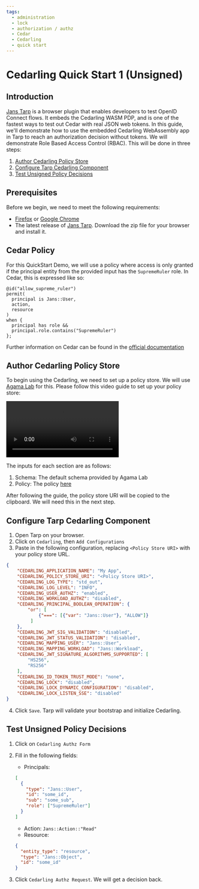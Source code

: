 ```yaml
---
tags:
  - administration
  - lock
  - authorization / authz
  - Cedar
  - Cedarling
  - quick start
---
```


# Cedarling Quick Start 1 (Unsigned)

## Introduction

[Jans Tarp](../../demos/jans-tarp) is a browser plugin that enables developers to test OpenID Connect flows. It embeds the Cedarling WASM PDP, and is one of the fastest ways to test out Cedar with real JSON web tokens. In this guide, we'll demonstrate how to use the embedded Cedarling WebAssembly app in Tarp to reach an authorization decision without tokens. We will demonstrate Role Based Access Control (RBAC). This will be done in three steps:

1. [Author Cedarling Policy Store](#author-cedarling-policy-store)
2. [Configure Tarp Cedarling Component](#configure-tarp-cedarling-component)
3. [Test Unsigned Policy Decisions](#test-unsigned-policy-decisions)


## Prerequisites

Before we begin, we need to meet the following requirements:

* [Firefox](https://www.mozilla.org/en-US/firefox/) or [Google Chrome](https://www.google.com/chrome/index.html)
* The latest release of [Jans Tarp](https://github.com/JanssenProject/jans/releases/tag/nightly). Download the zip file for your browser and install it.

## Cedar Policy

For this QuickStart Demo, we will use a policy where access is only granted if the principal entity from the provided input has the `SupremeRuler` role. In Cedar, this is expressed like so:

```
@id("allow_supreme_ruler")
permit(
  principal is Jans::User,
  action,
  resource
)
when {
  principal has role &&
  principal.role.contains("SupremeRuler")
};
```

Further information on Cedar can be found in the [official documentation](https://docs.cedarpolicy.com/)

## Author Cedarling Policy Store

To begin using the Cedarling, we need to set up a policy store. We will use [Agama Lab](https://cloud.gluu.org/agama-lab) for this. Please follow this video guide to set up your policy store:

![agama-lab-policy-store](../assets/agama-lab-policy-store-unsigned.mp4)

The inputs for each section are as follows:

1. Schema: The default schema provided by Agama Lab
2. Policy: The policy [here](#cedar-policy)

After following the guide, the policy store URI will be copied to the clipboard. We will need this in the next step.

## Configure Tarp Cedarling Component 

1. Open Tarp on your browser.
2. Click on `Cedarling`, then `Add Configurations`
3. Paste in the following configuration, replacing `<Policy Store URI>` with your policy store URL. 
  ```json
  {
      "CEDARLING_APPLICATION_NAME": "My App",
      "CEDARLING_POLICY_STORE_URI": "<Policy Store URI>",
      "CEDARLING_LOG_TYPE": "std_out",
      "CEDARLING_LOG_LEVEL": "INFO",
      "CEDARLING_USER_AUTHZ": "enabled",
      "CEDARLING_WORKLOAD_AUTHZ": "disabled",
      "CEDARLING_PRINCIPAL_BOOLEAN_OPERATION": {
          "or": [
              {"===": [{"var": "Jans::User"}, "ALLOW"]}
           ]
      },
      "CEDARLING_JWT_SIG_VALIDATION": "disabled",
      "CEDARLING_JWT_STATUS_VALIDATION": "disabled",
      "CEDARLING_MAPPING_USER": "Jans::User",
      "CEDARLING_MAPPING_WORKLOAD": "Jans::Workload",
      "CEDARLING_JWT_SIGNATURE_ALGORITHMS_SUPPORTED": [
          "HS256",
          "RS256"
      ],
      "CEDARLING_ID_TOKEN_TRUST_MODE": "none",
      "CEDARLING_LOCK": "disabled",
      "CEDARLING_LOCK_DYNAMIC_CONFIGURATION": "disabled",
      "CEDARLING_LOCK_LISTEN_SSE": "disabled"
  }
  ```
4. Click `Save`. Tarp will validate your bootstrap and initialize Cedarling.

## Test Unsigned Policy Decisions

1. Click on `Cedarling Authz Form`
2. Fill in the following fields:

    * Principals: 
    ```json
    [
      {
        "type": "Jans::User",
        "id": "some_id",
        "sub": "some_sub",
        "role": ["SupremeRuler"]
      }
    ]
    ```
    * Action: `Jans::Action::"Read"`
    * Resource: 
    ```json
    {
      "entity_type": "resource",
      "type": "Jans::Object",
      "id": "some_id"
    }
    ```
3. Click `Cedarling Authz Request`. We will get a decision back.
